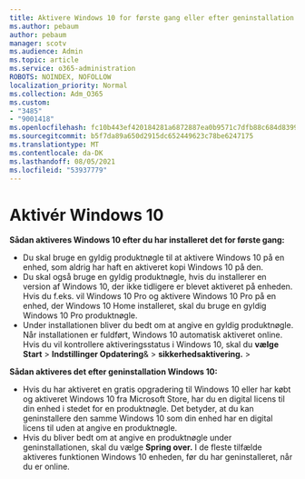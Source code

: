 ```yaml
---
title: Aktivere Windows 10 for første gang eller efter geninstallation
ms.author: pebaum
author: pebaum
manager: scotv
ms.audience: Admin
ms.topic: article
ms.service: o365-administration
ROBOTS: NOINDEX, NOFOLLOW
localization_priority: Normal
ms.collection: Adm_O365
ms.custom:
- "3485"
- "9001418"
ms.openlocfilehash: fc10b443ef420184281a6872887ea0b9571c7dfb88c684d8399ca0c85e9f4ab3
ms.sourcegitcommit: b5f7da89a650d2915dc652449623c78be6247175
ms.translationtype: MT
ms.contentlocale: da-DK
ms.lasthandoff: 08/05/2021
ms.locfileid: "53937779"
---
```

# <a name="activate-windows-10"></a>Aktivér Windows 10

**Sådan aktiveres Windows 10 efter du har installeret det for første gang:**

- Du skal bruge en gyldig produktnøgle til at aktivere Windows 10 på en enhed, som aldrig har haft en aktiveret kopi Windows 10 på den.
- Du skal også bruge en gyldig produktnøgle, hvis du installerer en version af Windows 10, der ikke tidligere er blevet aktiveret på enheden. Hvis du f.eks. vil Windows 10 Pro og aktivere Windows 10 Pro på en enhed, der Windows 10 Home installeret, skal du bruge en gyldig Windows 10 Pro produktnøgle.
- Under installationen bliver du bedt om at angive en gyldig produktnøgle. Når installationen er fuldført, Windows 10 automatisk aktiveret online. Hvis du vil kontrollere aktiveringsstatus i Windows 10, skal du **vælge Start** >  **Indstillinger Opdatering**&  >  **sikkerhedsaktivering.**  >  

**Sådan aktiveres det efter geninstallation Windows 10:**

- Hvis du har aktiveret en gratis opgradering til Windows 10 eller har købt og aktiveret Windows 10 fra Microsoft Store, har du en digital licens til din enhed i stedet for en produktnøgle. Det betyder, at du kan geninstallere den samme Windows 10 som din enhed har en digital licens til uden at angive en produktnøgle.
- Hvis du bliver bedt om at angive en produktnøgle under geninstallationen, skal du vælge **Spring over.** I de fleste tilfælde aktiveres funktionen Windows 10 enheden, før du har geninstalleret, når du er online.

